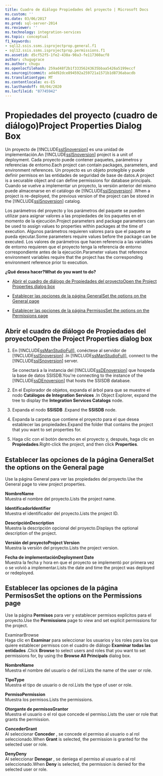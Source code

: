 ```yaml
---
title: Cuadro de diálogo Propiedades del proyecto | Microsoft Docs
ms.custom: ''
ms.date: 03/06/2017
ms.prod: sql-server-2014
ms.reviewer: ''
ms.technology: integration-services
ms.topic: conceptual
f1_keywords:
- sql12.ssis.ssms.isprojectprop.general.f1
- sql12.ssis.ssms.isprojectprop.permissions.f1
ms.assetid: d5cf52f5-1fe2-438a-98a3-fe117360acf8
author: chugugrace
ms.author: chugu
ms.openlocfilehash: 259ad48f2b1f33356243635bbaa5426a5199eccf
ms.sourcegitcommit: ad4d92dce894592a259721a1571b1d8736abacdb
ms.translationtype: MT
ms.contentlocale: es-ES
ms.lasthandoff: 08/04/2020
ms.locfileid: "87745942"
---
```

# <a name="project-properties-dialog-box"></a><span data-ttu-id="e9dc7-102">Propiedades del proyecto (cuadro de diálogo)</span><span class="sxs-lookup"><span data-stu-id="e9dc7-102">Project Properties Dialog Box</span></span>
  <span data-ttu-id="e9dc7-103">Un proyecto de [!INCLUDE[ssISnoversion](../../includes/ssisnoversion-md.md)] es una unidad de implementación.</span><span class="sxs-lookup"><span data-stu-id="e9dc7-103">An [!INCLUDE[ssISnoversion](../../includes/ssisnoversion-md.md)] project is a unit of deployment.</span></span> <span data-ttu-id="e9dc7-104">Cada proyecto puede contener paquetes, parámetros y referencias de entorno.</span><span class="sxs-lookup"><span data-stu-id="e9dc7-104">Each project can contain packages, parameters, and environment references.</span></span> <span data-ttu-id="e9dc7-105">Un proyecto es un objeto protegible y puede definir permisos en las entidades de seguridad de base de datos.</span><span class="sxs-lookup"><span data-stu-id="e9dc7-105">A project is a securable object and can define permissions for database principals.</span></span> <span data-ttu-id="e9dc7-106">Cuando se vuelve a implementar un proyecto, la versión anterior del mismo puede almacenarse en el catálogo de [!INCLUDE[ssISnoversion](../../includes/ssisnoversion-md.md)] .</span><span class="sxs-lookup"><span data-stu-id="e9dc7-106">When a project is re-deployed, the previous version of the project can be stored in the [!INCLUDE[ssISnoversion](../../includes/ssisnoversion-md.md)] catalog.</span></span>  
  
 <span data-ttu-id="e9dc7-107">Los parámetros del proyecto y los parámetros del paquete se pueden utilizar para asignar valores a las propiedades de los paquetes en el momento de la ejecución.</span><span class="sxs-lookup"><span data-stu-id="e9dc7-107">Project parameters and package parameters can be used to assign values to properties within packages at the time of execution.</span></span> <span data-ttu-id="e9dc7-108">Algunos parámetros requieren valores para que el paquete se pueda ejecutar.</span><span class="sxs-lookup"><span data-stu-id="e9dc7-108">Some parameters require values before the package can be executed.</span></span> <span data-ttu-id="e9dc7-109">Los valores de parámetros que hacen referencia a las variables de entorno requieren que el proyecto tenga la referencia de entorno correspondiente antes de la ejecución.</span><span class="sxs-lookup"><span data-stu-id="e9dc7-109">Parameter values that reference environment variables require that the project has the corresponding environment reference prior to execution.</span></span>  
  
 <span data-ttu-id="e9dc7-110">**¿Qué desea hacer?**</span><span class="sxs-lookup"><span data-stu-id="e9dc7-110">**What do you want to do?**</span></span>  
  
-   [<span data-ttu-id="e9dc7-111">Abrir el cuadro de diálogo de Propiedades del proyecto</span><span class="sxs-lookup"><span data-stu-id="e9dc7-111">Open the Project Properties dialog box</span></span>](#open_dialog)  
  
-   [<span data-ttu-id="e9dc7-112">Establecer las opciones de la página General</span><span class="sxs-lookup"><span data-stu-id="e9dc7-112">Set the options on the General page</span></span>](#general)  
  
-   [<span data-ttu-id="e9dc7-113">Establecer las opciones de la página Permisos</span><span class="sxs-lookup"><span data-stu-id="e9dc7-113">Set the options on the Permissions page</span></span>](#permissions)  
  
##  <a name="open-the-project-properties-dialog-box"></a><a name="open_dialog"></a> <span data-ttu-id="e9dc7-114">Abrir el cuadro de diálogo de Propiedades del proyecto</span><span class="sxs-lookup"><span data-stu-id="e9dc7-114">Open the Project Properties dialog box</span></span>  
  
1.  <span data-ttu-id="e9dc7-115">En [!INCLUDE[ssManStudioFull](../../includes/ssmanstudiofull-md.md)], conéctese al servidor de [!INCLUDE[ssISnoversion](../../includes/ssisnoversion-md.md)] .</span><span class="sxs-lookup"><span data-stu-id="e9dc7-115">In [!INCLUDE[ssManStudioFull](../../includes/ssmanstudiofull-md.md)], connect to the [!INCLUDE[ssISnoversion](../../includes/ssisnoversion-md.md)] server.</span></span>  
  
     <span data-ttu-id="e9dc7-116">Se conectará a la instancia del [!INCLUDE[ssDEnoversion](../../includes/ssdenoversion-md.md)] que hospeda la base de datos SSISDB.</span><span class="sxs-lookup"><span data-stu-id="e9dc7-116">You're connecting to the instance of the [!INCLUDE[ssDEnoversion](../../includes/ssdenoversion-md.md)] that hosts the SSISDB database.</span></span>  
  
2.  <span data-ttu-id="e9dc7-117">En el Explorador de objetos, expanda el árbol para que se muestre el nodo **Catálogos de Integration Services** .</span><span class="sxs-lookup"><span data-stu-id="e9dc7-117">In Object Explorer, expand the tree to display the **Integration Services Catalogs** node.</span></span>  
  
3.  <span data-ttu-id="e9dc7-118">Expanda el nodo **SSISDB** .</span><span class="sxs-lookup"><span data-stu-id="e9dc7-118">Expand the **SSISDB** node.</span></span>  
  
4.  <span data-ttu-id="e9dc7-119">Expanda la carpeta que contiene el proyecto para el que desea establecer las propiedades.</span><span class="sxs-lookup"><span data-stu-id="e9dc7-119">Expand the folder that contains the project that you want to set properties for.</span></span>  
  
5.  <span data-ttu-id="e9dc7-120">Haga clic con el botón derecho en el proyecto y, después, haga clic en **Propiedades**.</span><span class="sxs-lookup"><span data-stu-id="e9dc7-120">Right-click the project, and then click **Properties**.</span></span>  
  
##  <a name="set-the-options-on-the-general-page"></a><a name="general"></a> <span data-ttu-id="e9dc7-121">Establecer las opciones de la página General</span><span class="sxs-lookup"><span data-stu-id="e9dc7-121">Set the options on the General page</span></span>  
 <span data-ttu-id="e9dc7-122">Use la página General para ver las propiedades del proyecto.</span><span class="sxs-lookup"><span data-stu-id="e9dc7-122">Use the General page to view project properties.</span></span>  
  
 <span data-ttu-id="e9dc7-123">**Nombre**</span><span class="sxs-lookup"><span data-stu-id="e9dc7-123">**Name**</span></span>  
 <span data-ttu-id="e9dc7-124">Muestra el nombre del proyecto.</span><span class="sxs-lookup"><span data-stu-id="e9dc7-124">Lists the project name.</span></span>  
  
 <span data-ttu-id="e9dc7-125">**Identificador**</span><span class="sxs-lookup"><span data-stu-id="e9dc7-125">**Identifier**</span></span>  
 <span data-ttu-id="e9dc7-126">Muestra el identificador del proyecto.</span><span class="sxs-lookup"><span data-stu-id="e9dc7-126">Lists the project ID.</span></span>  
  
 <span data-ttu-id="e9dc7-127">**Descripción**</span><span class="sxs-lookup"><span data-stu-id="e9dc7-127">**Description**</span></span>  
 <span data-ttu-id="e9dc7-128">Muestra la descripción opcional del proyecto.</span><span class="sxs-lookup"><span data-stu-id="e9dc7-128">Displays the optional description of the project.</span></span>  
  
 <span data-ttu-id="e9dc7-129">**Versión del proyecto**</span><span class="sxs-lookup"><span data-stu-id="e9dc7-129">**Project Version**</span></span>  
 <span data-ttu-id="e9dc7-130">Muestra la versión del proyecto.</span><span class="sxs-lookup"><span data-stu-id="e9dc7-130">Lists the project version.</span></span>  
  
 <span data-ttu-id="e9dc7-131">**Fecha de implementación**</span><span class="sxs-lookup"><span data-stu-id="e9dc7-131">**Deployment Date**</span></span>  
 <span data-ttu-id="e9dc7-132">Muestra la fecha y hora en que el proyecto se implementó por primera vez o se volvió a implementar.</span><span class="sxs-lookup"><span data-stu-id="e9dc7-132">Lists the date and time the project was deployed or redeployed.</span></span>  
  
##  <a name="set-the-options-on-the-permissions-page"></a><a name="permissions"></a> <span data-ttu-id="e9dc7-133">Establecer las opciones de la página Permisos</span><span class="sxs-lookup"><span data-stu-id="e9dc7-133">Set the options on the Permissions page</span></span>  
 <span data-ttu-id="e9dc7-134">Use la página **Permisos** para ver y establecer permisos explícitos para el proyecto.</span><span class="sxs-lookup"><span data-stu-id="e9dc7-134">Use the **Permissions** page to view and set explicit permissions for the project.</span></span>  
  
 <span data-ttu-id="e9dc7-135">Examinar</span><span class="sxs-lookup"><span data-stu-id="e9dc7-135">Browse</span></span>  
 <span data-ttu-id="e9dc7-136">Haga clic en **Examinar** para seleccionar los usuarios y los roles para los que quiere establecer permisos con el cuadro de diálogo **Examinar todas las entidades** .</span><span class="sxs-lookup"><span data-stu-id="e9dc7-136">Click **Browse** to select users and roles that you want to set permissions for, by using the **Browse All Principals** dialog box.</span></span>  
  
 <span data-ttu-id="e9dc7-137">**Nombre**</span><span class="sxs-lookup"><span data-stu-id="e9dc7-137">**Name**</span></span>  
 <span data-ttu-id="e9dc7-138">Muestra el nombre del usuario o del rol.</span><span class="sxs-lookup"><span data-stu-id="e9dc7-138">Lists the name of the user or role.</span></span>  
  
 <span data-ttu-id="e9dc7-139">**Tipo**</span><span class="sxs-lookup"><span data-stu-id="e9dc7-139">**Type**</span></span>  
 <span data-ttu-id="e9dc7-140">Muestra el tipo de usuario o de rol.</span><span class="sxs-lookup"><span data-stu-id="e9dc7-140">Lists the type of user or role.</span></span>  
  
 <span data-ttu-id="e9dc7-141">**Permiso**</span><span class="sxs-lookup"><span data-stu-id="e9dc7-141">**Permission**</span></span>  
 <span data-ttu-id="e9dc7-142">Muestra los permisos.</span><span class="sxs-lookup"><span data-stu-id="e9dc7-142">Lists the permissions.</span></span>  
  
 <span data-ttu-id="e9dc7-143">**Otorgante de permisos**</span><span class="sxs-lookup"><span data-stu-id="e9dc7-143">**Grantor**</span></span>  
 <span data-ttu-id="e9dc7-144">Muestra el usuario o el rol que concede el permiso.</span><span class="sxs-lookup"><span data-stu-id="e9dc7-144">Lists the user or role that grants the permission.</span></span>  
  
 <span data-ttu-id="e9dc7-145">**Conceder**</span><span class="sxs-lookup"><span data-stu-id="e9dc7-145">**Grant**</span></span>  
 <span data-ttu-id="e9dc7-146">Al seleccionar **Conceder** , se concede el permiso al usuario o al rol seleccionado.</span><span class="sxs-lookup"><span data-stu-id="e9dc7-146">When **Grant** is selected, the permission is granted for the selected user or role.</span></span>  
  
 <span data-ttu-id="e9dc7-147">**Deny**</span><span class="sxs-lookup"><span data-stu-id="e9dc7-147">**Deny**</span></span>  
 <span data-ttu-id="e9dc7-148">Al seleccionar **Denegar** , se deniega el permiso al usuario o al rol seleccionado.</span><span class="sxs-lookup"><span data-stu-id="e9dc7-148">When **Deny** is selected, the permission is denied for the selected user or role.</span></span>  
  
  
